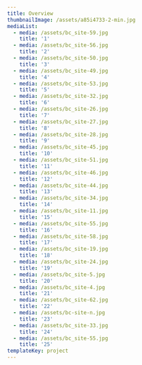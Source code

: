 ```yaml
---
title: Overview
thumbnailImage: /assets/a85i4733-2-min.jpg
mediaList:
  - media: /assets/bc_site-59.jpg
    title: '1'
  - media: /assets/bc_site-56.jpg
    title: '2'
  - media: /assets/bc_site-50.jpg
    title: '3'
  - media: /assets/bc_site-49.jpg
    title: '4'
  - media: /assets/bc_site-53.jpg
    title: '5'
  - media: /assets/bc_site-32.jpg
    title: '6'
  - media: /assets/bc_site-26.jpg
    title: '7'
  - media: /assets/bc_site-27.jpg
    title: '8'
  - media: /assets/bc_site-28.jpg
    title: '9'
  - media: /assets/bc_site-45.jpg
    title: '10'
  - media: /assets/bc_site-51.jpg
    title: '11'
  - media: /assets/bc_site-46.jpg
    title: '12'
  - media: /assets/bc_site-44.jpg
    title: '13'
  - media: /assets/bc_site-34.jpg
    title: '14'
  - media: /assets/bc_site-11.jpg
    title: '15'
  - media: /assets/bc_site-55.jpg
    title: '16'
  - media: /assets/bc_site-58.jpg
    title: '17'
  - media: /assets/bc_site-19.jpg
    title: '18'
  - media: /assets/bc_site-24.jpg
    title: '19'
  - media: /assets/bc_site-5.jpg
    title: '20'
  - media: /assets/bc_site-4.jpg
    title: '21'
  - media: /assets/bc_site-62.jpg
    title: '22'
  - media: /assets/bc-site-n.jpg
    title: '23'
  - media: /assets/bc_site-33.jpg
    title: '24'
  - media: /assets/bc_site-55.jpg
    title: '25'
templateKey: project
---
```


